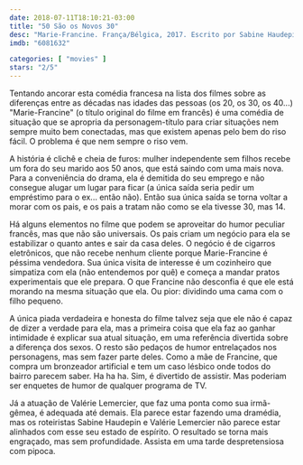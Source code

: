 ```yaml
---
date: 2018-07-11T18:10:21-03:00
title: "50 São os Novos 30"
desc: "Marie-Francine. França/Bélgica, 2017. Escrito por Sabine Haudepin e Valérie Lemercier. Dirigido por Lemercier. Com Valérie Lemercier, Patrick Timsit, Hélène Vincent."
imdb: "6081632"

categories: [ "movies" ]
stars: "2/5"
---
```

Tentando ancorar esta comédia francesa na lista dos filmes sobre as diferenças entre as décadas nas idades das pessoas (os 20, os 30, os 40...) "Marie-Francine" (o título original do filme em francês) é uma comédia de situação que se apropria da personagem-título para criar situações nem sempre muito bem conectadas, mas que existem apenas pelo bem do riso fácil. O problema é que nem sempre o riso vem.

A história é clichê e cheia de furos: mulher independente sem filhos recebe um fora do seu marido aos 50 anos, que está saindo com uma mais nova. Para a conveniência do drama, ela é demitida do seu emprego e não consegue alugar um lugar para ficar (a única saída seria pedir um empréstimo para o ex... então não). Então sua única saída se torna voltar a morar com os pais, e os pais a tratam não como se ela tivesse 30, mas 14.

Há alguns elementos no filme que podem se aproveitar do humor peculiar francês, mas que não são universais. Os pais criam um negócio para ela se estabilizar o quanto antes e sair da casa deles. O negócio é de cigarros eletrônicos, que não recebe nenhum cliente porque Marie-Francine é péssima vendedora. Sua única visita de interesse é um cozinheiro que simpatiza com ela (não entendemos por quê) e começa a mandar pratos experimentais que ele prepara. O que Francine não desconfia é que ele está morando na mesma situação que ela. Ou pior: dividindo uma cama com o filho pequeno.

A única piada verdadeira e honesta do filme talvez seja que ele não é capaz de dizer a verdade para ela, mas a primeira coisa que ela faz ao ganhar intimidade é explicar sua atual situação, em uma referência divertida sobre a diferença dos sexos. O resto são pedaços de humor entrelaçados nos personagens, mas sem fazer parte deles. Como a mãe de Francine, que compra um bronzeador artificial e tem um caso lésbico onde todos do bairro parecem saber. Ha ha ha. Sim, é divertido de assistir. Mas poderiam ser enquetes de humor de qualquer programa de TV.

Já a atuação de Valérie Lemercier, que faz uma ponta como sua irmã-gêmea, é adequada até demais. Ela parece estar fazendo uma dramédia, mas os roteiristas Sabine Haudepin e Valérie Lemercier não parece estar alinhados com esse seu estado de espírito. O resultado se torna mais engraçado, mas sem profundidade. Assista em uma tarde despretensiosa com pipoca.
